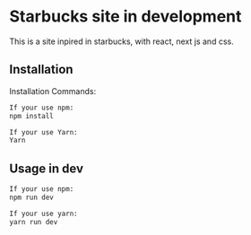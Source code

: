 # Starbucks site in development

This is a site inpired in starbucks, with react, next js and css.

## Installation

Installation Commands:

```bash
If your use npm:
npm install
```
```bash
If your use Yarn:
Yarn
```

## Usage in dev

```python
If your use npm:
npm run dev
```
```python
If your use yarn:
yarn run dev
```
